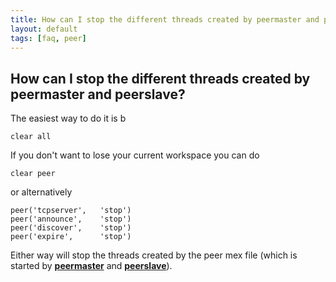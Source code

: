 ```yaml
---
title: How can I stop the different threads created by peermaster and peerslave?
layout: default
tags: [faq, peer]
---
```


## How can I stop the different threads created by peermaster and peerslave?

The easiest way to do it is b

	
	clear all

If you don't want to lose your current workspace you can do

	
	clear peer

or alternatively

	
	peer('tcpserver',   'stop')
	peer('announce',    'stop')
	peer('discover',    'stop')
	peer('expire',      'stop')

Either way will stop the threads created by the peer mex file (which is started by **[peermaster](/reference/peermaster)** and **[peerslave](/reference/peerslave)**).

